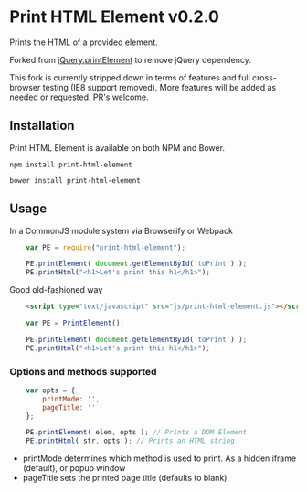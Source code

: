 # Print HTML Element v0.2.0

Prints the HTML of a provided element.

Forked from [jQuery.printElement](https://github.com/erikzaadi/jQueryPlugins/tree/master/jQuery.printElement) to remove jQuery dependency.

This fork is currently stripped down in terms of features and full cross-browser testing (IE8 support removed). More features will be added as needed or requested.
PR's welcome.

## Installation
Print HTML Element is available on both NPM and Bower.

`npm install print-html-element`

`bower install print-html-element`

## Usage

In a CommonJS module system via Browserify or Webpack
```js
    var PE = require("print-html-element");

    PE.printElement( document.getElementById('toPrint') );
    PE.printHtml("<h1>Let's print this h1</h1>");
```

Good old-fashioned way
```html
    <script type="text/javascript" src="js/print-html-element.js"></script>
```
```js
    var PE = PrintElement();

    PE.printElement( document.getElementById('toPrint') );
    PE.printHtml("<h1>Let's print this h1</h1>");
```

### Options and methods supported
```js
    var opts = {
        printMode: '',
        pageTitle: ''
    };

    PE.printElement( elem, opts ); // Prints a DOM Element
    PE.printHtml( str, opts ); // Prints an HTML string
```

- printMode determines which method is used to print. As a hidden iframe (default), or popup window
- pageTitle sets the printed page title (defaults to blank)